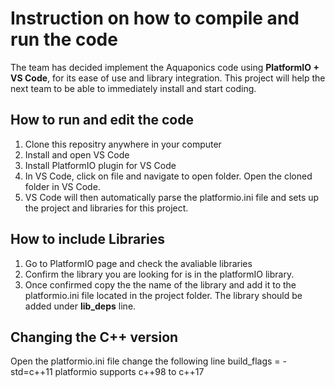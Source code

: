 # Instruction on how to compile and run the code

The team has decided implement the Aquaponics code using **PlatformIO + VS Code**, for its ease of use and library integration. This project will help the next team to be able to immediately install and start coding.

## How to run and edit the code
1. Clone this repositry anywhere in your computer
2. Install and open VS Code
3. Install PlatformIO plugin for VS Code
4. In VS Code, click on file and navigate to open folder. Open the cloned folder in VS Code.
5. VS Code will then automatically parse the platformio.ini file and sets up the project and libraries for this project. 


## How to include Libraries
1. Go to PlatformIO page and check the avaliable libraries
2. Confirm the library you are looking for is in the platformIO library.
3. Once confirmed copy the the name of the library and add it to the platformio.ini file located in the project folder. The library should be added under **lib_deps** line.


## Changing the C++ version
Open the platformio.ini file change the following line
build_flags = -std=c++11 
platformio supports c++98 to c++17


